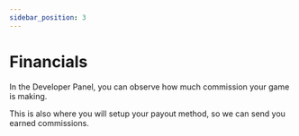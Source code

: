 ```yaml
---
sidebar_position: 3
---
```


# Financials

In the Developer Panel, you can observe how much commission your game is making.

This is also where you will setup your payout method, so we can send you earned commissions.
